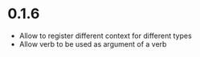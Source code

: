 # 0.1.6
- Allow to register different context for different types
- Allow verb to be used as argument of a verb
